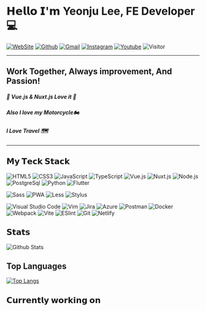 # 𝗛𝗲𝗹𝗹𝗼 𝗜'𝗺 Yeonju Lee, FE Developer💻

[![WebSite](https://img.shields.io/website?color=%23181717&style=flat&up_message=Dewdew&url=https://dewdew.kr/)](https://dewdew.kr/)
[![Github](https://img.shields.io/badge/-@yeonjulee1005-%23181717?style=flat&logo=github)](https://github.com/yeonjulee1005)
[![Gmail](https://img.shields.io/badge/-yeonju.lee1005@gmail.com-%23181717?style=flat&logo=Gmail&logoColor=white&link=mailto:yeonju.lee1005@gmail.com)](mailto:yeonju.lee1005@gmail.com)
[![Instagram](https://img.shields.io/badge/-dewdew_rider-%23181717?style=flat&logo=instagram&logoColor=white&link=https://instagram.com/dewdew_rider/)](https://instagram.com/dewdew_rider)
[![Youtube](https://img.shields.io/badge/-dewdew_rider-%23181717?style=flat&logo=youtube&logoColor=white&link=https://www.youtube.com/channel/UC8eXABzRI_UvC8TWNaN0yLw)](https://www.youtube.com/c/듀듀라이더)
![Visitor](https://visitor-badge.laobi.icu/badge?page_id=yeonjulee1005?right_color=%23181717)

------------
## Work Together, Always improvement, And Passion!

##### 🖖 Vue.js & Nuxt.js Love it 🫶
##### Also I love my Motorcycle🏍
##### I Love Travel 🗺️

------------
## 𝗠𝘆 𝗧𝗲𝗰𝗸 𝗦𝘁𝗮𝗰𝗸

![HTML5](https://img.shields.io/badge/-HTML5-E34F26?style=flat&logo=HTML5&logoColor=ffffff)
![CSS3](https://img.shields.io/badge/-CSS3-%231572B6?style=flat&logo=css3)
![JavaScript](https://img.shields.io/badge/-JavaScript-%23F7DF1C?style=flat&logo=javascript&color=%23FFCE5A&logoColor=ffffff)
![TypeScript](https://img.shields.io/badge/-TypeScript-007ACC?style=flat&logo=typescript&logoColor=white)
![Vue.js](https://img.shields.io/badge/-Vue.js-%232c3e50?style=flat&logo=Vuedotjs)
![Nuxt.js](https://img.shields.io/badge/-Nuxt.js-%23282C34?style=flat&logo=Nuxtdotjs)
![Node.js](https://img.shields.io/badge/-Node.js-339933?style=flat&logo=Nodedotjs&logoColor=ffffff)
![PostgreSql](https://img.shields.io/badge/-PostgreSQL-4169E1?style=flat&logo=PostgreSQL&logoColor=ffffff)
![Python](https://img.shields.io/badge/-Python-3776AB?style=flat&logo=Flutter&logoColor=ffffff)
![Flutter](https://img.shields.io/badge/-Flutter-007ACC?style=flat&logo=Flutter)

![Sass](https://img.shields.io/badge/-Sass-%23CC6699?style=flat&logo=sass&logoColor=ffffff)
![PWA](https://img.shields.io/badge/-PWA-%23333333?style=flat&logo=PWA&logoColor=ffffff)
![Less](https://img.shields.io/badge/-Less-%231d365d?style=flat&logo=less&logoColor=ffffff)
![Stylus](https://img.shields.io/badge/-Stylus-%23333333?style=flat&logo=stylus)

![Visual Studio Code](https://img.shields.io/badge/-VisualStudioCode-007ACC?style=flat&logo=VisualStudioCode&logoColor=ffffff)
![Vim](https://img.shields.io/badge/-Vim-019733?style=flat&logo=Vim&logoColor=ffffff)
![Jira](https://img.shields.io/badge/-jira-0052CC?style=flat&logo=jira&logoColor=ffffff)
![Azure](https://img.shields.io/badge/-microsoftazure-0078D7?style=flat&logo=microsoftazure&logoColor=ffffff)
![Postman](https://img.shields.io/badge/-postman-FF6C37?style=flat&logo=postman&logoColor=ffffff)
![Docker](https://img.shields.io/badge/-Docker-2496ED?style=flat&logo=docker&logoColor=ffffff)
![Webpack](https://img.shields.io/badge/-Webpack-%232C3A42?style=flat&logo=webpack)
![Vite](https://img.shields.io/badge/-Vite-%23646CFF?style=flat&logo=vite&logoColor=ffffff)
![ESlint](https://img.shields.io/badge/-ESLint-%234B32C3?style=flat&logo=eslint)
![Git](https://img.shields.io/badge/-Git-%23F05032?style=flat&logo=git&logoColor=%23ffffff)
![Netlify](https://img.shields.io/badge/-Netlify-%2300C7B7?style=flat&logo=netlify&logoColor=ffffff)

## 𝗦𝘁𝗮𝘁𝘀

![Github Stats](https://github-readme-stats.vercel.app/api?username=yeonjulee1005&show_icons=true&theme=gruvbox)

## Top Languages
[![Top Langs](https://github-readme-stats.vercel.app/api/top-langs/?username=yeonjulee1005&layout=compact)](https://github.com/anuraghazra/github-readme-stats)

## 𝗖𝘂𝗿𝗿𝗲𝗻𝘁𝗹𝘆 𝘄𝗼𝗿𝗸𝗶𝗻𝗴 𝗼𝗻

<!-- - [bookmark.style](https://bookmark.style) - 🪄 Turn any link into a stylish visual web bookmark, one-click to copy the beautiful web bookmark image.
- [tech-stack.tools](https://tech-stack.tools) - 🗡️ Discover our curated list of creative tools to supercharge your next project.
- [onetab.group](https://onetab.group) - 🔌 A Chrome extension in my sponsorware repos, like `one-tab`, but support restores `Tab Group` and more features. 
- `fancy-qrcode` - Fancy QRCode generator for Web. -->